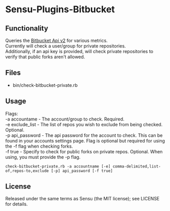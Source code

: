 Sensu-Plugins-Bitbucket
=============================

Functionality
-------------------------

Queries the [Bitbucket Api v2](https://confluence.atlassian.com/display/BITBUCKET/Version+2) for various metrics.  
Currently will check a user/group for private repositories.  
Additionally, if an api key is provided, will check private repositories to
verify that public forks aren't allowed.  

Files
---------------------
* bin/check-bitbucket-private.rb

Usage
---------------------
Flags:  
-a accountame - The account/group to check. Required.  
-e exclude_list - The list of repos you wish to exclude from being checked. Optional.  
-p api_password - The api password for the account to check. This can be found in your accounts settings page.
Flag is optional but required for using the -f flag when checking forks.  
-f true - Specify to check for public forks on private repos. Optional. When using, you must provide the -p flag.  
  
```
check-bitbucket-private.rb -a accountname [-e] comma-delimited,list-of,repos-to,exclude [-p] api_password [-f true]
```

License
---------------------
Released under the same terms as Sensu (the MIT license); see LICENSE
for details.
